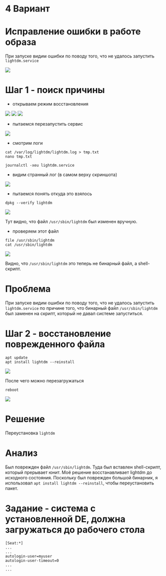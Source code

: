 # 4 Вариант

# Исправление ошибки в работе образа

При запуске видим ошибки по поводу того, что не удалось запустить ``lightdm.service``

![](assets/problem.png)

# Шаг 1 - поиск причины

- открываем режим восстановления

![](assets/recovery1.png)
![](assets/recovery2.png)
![](assets/recovery3.png)

- пытаемся перезапустить сервис

![](assets/restart.png)

- смотрим логи 

```shell 
cat /var/log/lightdm/lightdm.log > tmp.txt
nano tmp.txt
```

```shell
journalctl -xeu lightdm.service
```

- видим странный лог (в самом верху скриншота)

![](assets/log.png)

- пытаемся понять откуда это взялось

```shell
dpkg --verify lightdm
```

![](assets/error.png)

Тут видно, что файл ``/usr/sbin/lightdm`` был изменен вручную.

- проверяем этот файл

```shell
file /usr/sbin/lightdm
cat /usr/sbin/lightdm
```

![](assets/check.png)

Видно, что ``/usr/sbin/lightdm`` это теперь не бинарный файл, а shell-скрипт.

# Проблема

При запуске видим ошибки по поводу того, что не удалось запустить ``lightdm.service`` 
по причине того, что бинарный файл ``/usr/sbin/lightdm`` был заменен на скрипт, который не давал системе запуститься.

# Шаг 2 - восстановление поврежденного файла

```shell
apt update
apt install lightdm --reinstall
```

![](assets/reinstall.png)

После чего можно перезагружаться

```shell
reboot
```

![](assets/success.png)

# Решение

Переустановка ``lightdm``

# Анализ

Был поврежден файл ``/usr/sbin/lightdm``. Туда был вставлен shell-скрипт, который прерывает юнит. Моё решение восстанавливает lightdm до исходного состояния.
Поскольку был поврежден большой бинарник, я использовал  ``apt install lightdm --reinstall``, чтобы переустановить пакет.


# Задание - система с установленной DE, должна загружаться до рабочего стола

```service
[Seat:*]
...
...
autologin-user=myuser
autologin-user-timeout=0
...
...
```
